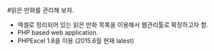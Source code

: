 #읽은 만화를 관리해 보자.

* 엑셀로 정리되어 있는 읽은 만화 목록을 이용해서 웹관리툴로 확장하고자 함.
* PHP based web application.
* PHPExcel 1.8을 이용 (2015.6월 현재 latest)

